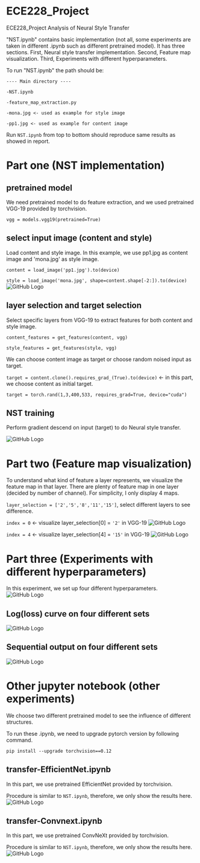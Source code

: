 # ECE228_Project
ECE228_Project Analysis of Neural Style Transfer

"NST.ipynb" contains basic implementation (not all, some experiments are taken in different .ipynb such as different pretrained model).
It has three sections. First, Neural style transfer implementation. Second, Feature map visualization. Third, Experiments with different hyperparameters.

To run "NST.ipynb" the path should be:
```
---- Main directory ----

-NST.ipynb

-feature_map_extraction.py

-mona.jpg <- used as example for style image

-pp1.jpg <- used as example for content image
```
Run ```NST.ipynb``` from top to bottom should reproduce same results as showed in report.

# Part one (NST implementation)
## pretrained model
We need pretrained model to do feature extraction, and we used pretrained VGG-19 provided by torchvision.

```vgg = models.vgg19(pretrained=True)```

## select input image (content and style)
Load content and style image. In this example, we use pp1.jpg as content image and 'mona.jpg' as style image.

```content = load_image('pp1.jpg').to(device)```

```style = load_image('mona.jpg', shape=content.shape[-2:]).to(device)```
![GitHub Logo](/image/NST_input.png)

## layer selection and target selection
Select specific layers from VGG-19 to extract features for both content and style image.

```content_features = get_features(content, vgg)```

```style_features = get_features(style, vgg)```

We can choose content image as target or choose random noised input as target.

```target = content.clone().requires_grad_(True).to(device)``` <- in this part, we choose content as initial target.

```target = torch.rand(1,3,400,533, requires_grad=True, device="cuda")```

## NST training
Perform gradient descend on input (target) to do Neural style transfer.

![GitHub Logo](/image/NST_result.png)

# Part two (Feature map visualization)
To understand what kind of feature a layer represents, we visualize the feature map in that layer.
There are plenty of feature map in one layer (decided by number of channel). For simplicity, I only display 4 maps.

```layer_selection = ['2','5','8','11','15']```, select different layers to see difference.

```index = 0``` <- visualize layer_selection[0] = ```'2'``` in VGG-19
![GitHub Logo](/image/moan_fmap_0.png)

```index = 4``` <- visualize layer_selection[4] = ```'15'``` in VGG-19
![GitHub Logo](/image/moan_fmap_4.png)

# Part three (Experiments with different hyperparameters)
In this experiment, we set up four different hyperparameters.
![GitHub Logo](/image/Parameter_set.JPG)
## Log(loss) curve on four different sets
![GitHub Logo](/image/loss_curve.png)

## Sequential output on four different sets
![GitHub Logo](/image/result_small_image.png)

# Other jupyter notebook (other experiments)
We choose two different pretrained model to see the influence of different structures.

To run these .ipynb, we need to upgrade pytorch version by following command.

```
pip install --upgrade torchvision==0.12
```

## transfer-EfficientNet.ipynb
In this part, we use pretrained EfficientNet provided by torchvision.

Procedure is similar to ```NST.ipynb```, therefore, we only show the results here.
![GitHub Logo](/image/result_efficientnet.png)

## transfer-Convnext.ipynb
In this part, we use pretrained ConvNeXt provided by torchvision.

Procedure is similar to ```NST.ipynb```, therefore, we only show the results here.
![GitHub Logo](/image/result_convnext.png)

